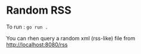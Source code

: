 # Random RSS

To run : `go run .`

You can rhen query a random xml (rss-like) file from [http://localhost:8080/rss](http://localhost:8080/rss)
